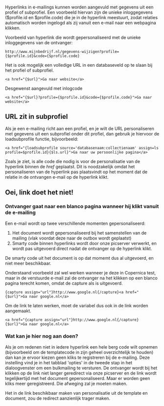 Hyperlinks in e-mailings kunnen worden aangevuld met gegevens uit een
profiel of subprofiel. Een voorbeeld hiervan zijn de unieke
inloggegevens (\$profile.id en \$profile.code) die je in de hyperlink
meestuurt, zodat relaties automatisch worden ingelogd als zij vanuit een
e-mail naar een webpagina klikken.

Voorbeeld van hyperlink die wordt gepersonaliseerd met de unieke
inloggegevens van de ontvanger:

    http://www.mijnbedrijf.nl/gegevens-wijzigen?profile={$profile.id}&code={$profile.code}

Het is ook mogelijk een volledige URL in een databaseveld op te slaan
bij het profiel of subprofiel.

    <a href="{$url}">Ga naar website</a>

Desgewenst aangevuld met inlogcode

    <a href="{$url}?profile={$profile.id}&code={$profile.code}">Ga naar website</a>

URL zit in subprofiel
---------------------

Als je een e-mailing richt aan een profiel, en je wilt de URL
personaliseren met gegevens uit een subprofiel onder dit profiel, dan
gebruik je hiervoor de loadsubprofile functie, bijvoorbeeld:

    <a href="{loadsubprofile source='databasenaam:collectienaam' assign=ls profile=$profile.id}{$ls.url}">Ga naar uw persoonlijke pagina</a>

Zoals je ziet, is alle code die nodig is voor de personalisatie van de
hyperlink binnen de *href* geplaatst. Dit is noodzakelijk omdat het
personaliseren van de hyperlink pas plaatsvindt op het moment dat de
relatie in de ontvangen e-mail op de hyperlink klikt.

Oei, link doet het niet!
------------------------

### Ontvanger gaat naar een blanco pagina wanneer hij klikt vanuit de e-mailing

Een e-mail wordt op twee verschillende momenten gepersonaliseerd:

1.  Het document wordt gepersonaliseerd bij het samenstellen van de
    mailing (vlak voordat deze naar de outbox wordt geplaatst)
2.  Smarty code binnen hyperlinks wordt door onze picserver verwerkt, en
    wordt pas uitgevoerd direct nadat de ontvanger op de hyperlink
    klikt.

De smarty code uit het document is op dat momemt dus al uitgevoerd, en
niet meer beschikbaar.

Onderstaand voorbeeld zal wel werken wanneer je deze in Copernica test,
maar in de verstuurde e-mail zal de ontvanger na het klikken op een
blanco pagina terecht komen, omdat de capture als is uitgevoerd.

    {capture assign="url"}http://www.google.nl{/capture}<a href="{$url}">Ga naar google.nl</a> 

Om de link te laten werken, moet de variabel dus ook in de link worden
aangemaakt.

    <a href="{capture assign="url"}http://www.google.nl{/capture}{$url}">Ga naar google.nl</a> 

### Wat kan je hier nog aan doen?

Als je om redenen niet in iedere hyperlink een hele berg code wilt
opnemen (bijvoorbeeld om de templatecode in zijn geheel overzichtelijk
te houden) dan kan je ervoor kiezen geen kliks te registreren bij de
e-mailing. Deze instelling vind je in het tabblad 'opties' in de tweede
stap in het dialoogvenster om een bulkmailing te versturen. De ontvanger
wordt bij het klikken op de link niet langer geredirect via onze
picserver en de link wordt tegelijkertijd met het document
gepersonaliseerd. Maar er worden geen kliks meer geregistreerd. Die
afweging zal je moeten maken.

Het in de link beschikbaar maken van personalisatie uit de template en
document, zou de redirect aanzienlijk trager maken.
